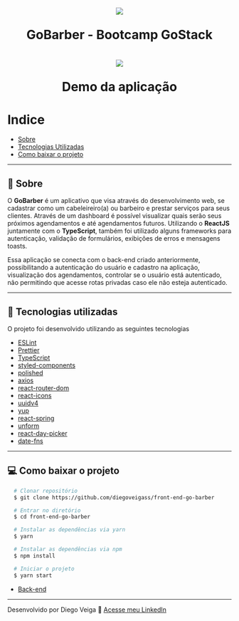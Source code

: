 <h1 align="center">
  <img src="https://camo.githubusercontent.com/d25397e9df01fe7882dcc1cbc96bdf052ffd7d0c/68747470733a2f2f73746f726167652e676f6f676c65617069732e636f6d2f676f6c64656e2d77696e642f626f6f7463616d702d676f737461636b2f6865616465722d6465736166696f732e706e67">

GoBarber - Bootcamp GoStack

</h1>

<h1 align="center">
  <img src="https://ik.imagekit.io/diegoveigass/ezgif-2-d0793b9633cc_hYBXhphv4U.gif">

Demo da aplicação

</h1>

# Indice

- [Sobre](#-sobre)
- [Tecnologias Utilizadas](#-tecnologias-utilizadas)
- [Como baixar o projeto](#-como-baixar-o-projeto)

---

## 📖 Sobre

O **GoBarber** é um aplicativo que visa através do desenvolvimento web, se cadastrar como um cabeleireiro(a) ou barbeiro e prestar serviços para seus clientes. Através de um dashboard é possível visualizar quais serão seus próximos agendamentos e até agendamentos futuros. Utilizando o **ReactJS** juntamente com o **TypeScript**, também foi utilizado alguns frameworks para autenticação, validação de formulários, exibições de erros e mensagens toasts.

Essa aplicação se conecta com o back-end criado anteriormente, possibilitando a autenticação do usuário e cadastro na aplicação, visualização dos agendamentos, controlar se o usuário está autenticado, não permitindo que acesse rotas privadas caso ele não esteja autenticado.

---

## 🚀 Tecnologias utilizadas

O projeto foi desenvolvido utilizando as seguintes tecnologias

- [ESLint](https://eslint.org/)
- [Prettier](https://prettier.io/)
- [TypeScript](https://www.typescriptlang.org/)
- [styled-components](https://styled-components.com/)
- [polished](https://polished.js.org/)
- [axios](https://github.com/axios/axios)
- [react-router-dom](https://reacttraining.com/react-router/web/guides/quick-start)
- [react-icons](https://react-icons.github.io/react-icons/)
- [uuidv4](https://www.npmjs.com/package/uuidv4)
- [yup](https://github.com/jquense/yup)
- [react-spring](https://www.react-spring.io/)
- [unform](https://github.com/Rocketseat/unform)
- [react-day-picker](https://react-day-picker.js.org/)
- [date-fns](https://date-fns.org/)

---

## 💻 Como baixar o projeto

```bash
  # Clonar repositório
  $ git clone https://github.com/diegoveigass/front-end-go-barber

  # Entrar no diretório
  $ cd front-end-go-barber

  # Instalar as dependências via yarn
  $ yarn

  # Instalar as dependências via npm
  $ npm install

  # Iniciar o projeto
  $ yarn start

```

- [Back-end](https://github.com/diegoveigass/back-end-go-barber)

---

Desenvolvido por Diego Veiga 🚀 [Acesse meu LinkedIn](https://linkedin.com/in/diegoveigass)
